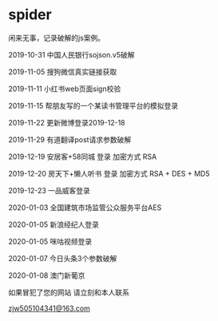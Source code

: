 # spider
闲来无事，记录破解的js案例。


2019-10-31       中国人民银行sojson.v5破解

2019-11-05       搜狗微信真实链接获取

2019-11-11       小红书web页面sign校验

2019-11-15       帮朋友写的一个某读书管理平台的模拟登录

2019-11-22       更新微博登录2019-12-18  

2019-11-29       有道翻译post请求参数破解

2019-12-19       安居客+58同城  登录   加密方式 RSA

2019-12-20       房天下+懒人听书 登录   加密方式 RSA + DES + MD5

2019-12-23       一品威客登录  

2020-01-03       全国建筑市场监管公众服务平台AES 

2020-01-05       新浪经纪人登录

2020-01-05       咪咕视频登录

2020-01-07       今日头条3个参数破解

2020-01-08       澳门新葡京

如果冒犯了您的网站   请立刻和本人联系

zjw505104341@163.com

